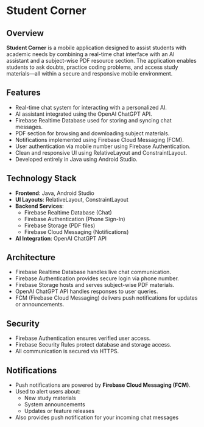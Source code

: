 # Student Corner

## Overview

**Student Corner** is a mobile application designed to assist students with academic needs by combining a real-time chat interface with an AI assistant and a subject-wise PDF resource section. The application enables students to ask doubts, practice coding problems, and access study materials—all within a secure and responsive mobile environment.

## Features

- Real-time chat system for interacting with a personalized AI.
- AI assistant integrated using the OpenAI ChatGPT API.
- Firebase Realtime Database used for storing and syncing chat messages.
- PDF section for browsing and downloading subject materials.
- Notifications implemented using Firebase Cloud Messaging (FCM).
- User authentication via mobile number using Firebase Authentication.
- Clean and responsive UI using RelativeLayout and ConstraintLayout.
- Developed entirely in Java using Android Studio.

## Technology Stack

- **Frontend**: Java, Android Studio
- **UI Layouts**: RelativeLayout, ConstraintLayout
- **Backend Services**:
  - Firebase Realtime Database (Chat)
  - Firebase Authentication (Phone Sign-In)
  - Firebase Storage (PDF files)
  - Firebase Cloud Messaging (Notifications)
- **AI Integration**: OpenAI ChatGPT API

## Architecture

- Firebase Realtime Database handles live chat communication.
- Firebase Authentication provides secure login via phone number.
- Firebase Storage hosts and serves subject-wise PDF materials.
- OpenAI ChatGPT API handles responses to user queries.
- FCM (Firebase Cloud Messaging) delivers push notifications for updates or announcements.

## Security

- Firebase Authentication ensures verified user access.
- Firebase Security Rules protect database and storage access.
- All communication is secured via HTTPS.

## Notifications

- Push notifications are powered by **Firebase Cloud Messaging (FCM)**.
- Used to alert users about:
  - New study materials
  - System announcements
  - Updates or feature releases
- Also provides push notification for your incoming chat messages
